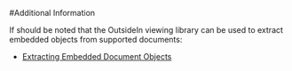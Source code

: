 #Additional Information

If should be noted that the OutsideIn viewing library can be used to extract embedded objects from supported documents:

- [Extracting Embedded Document Objects](https://github.com/sdckey/EnScript-Samples/tree/master/15%20-%20Working%20With%20Document%20and%20Report%20Content/Extracting%20Embedded%20Document%20Objects)
